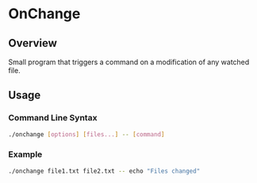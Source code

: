 # OnChange

## Overview

Small program that triggers a command on a modification of any watched file.

## Usage

### Command Line Syntax

```sh
./onchange [options] [files...] -- [command]
```

### Example
```sh
./onchange file1.txt file2.txt -- echo "Files changed"
```
